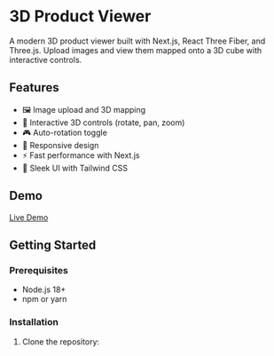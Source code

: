 # 3D Product Viewer

A modern 3D product viewer built with Next.js, React Three Fiber, and Three.js. Upload images and view them mapped onto a 3D cube with interactive controls.

## Features

- 🖼️ Image upload and 3D mapping
- 🔄 Interactive 3D controls (rotate, pan, zoom)
- 🎮 Auto-rotation toggle
- 📱 Responsive design
- ⚡ Fast performance with Next.js
- 🎨 Sleek UI with Tailwind CSS

## Demo

[Live Demo](https://psychoroid.com)

## Getting Started

### Prerequisites

- Node.js 18+ 
- npm or yarn

### Installation

1. Clone the repository: 